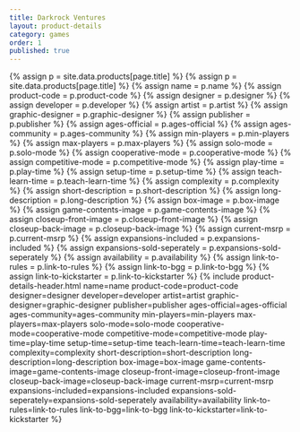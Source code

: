 ```yaml
---
title: Darkrock Ventures
layout: product-details
category: games
order: 1
published: true
---
```

{% assign p = site.data.products[page.title] %}
{% assign p  =  site.data.products[page.title] %}
{% assign name = p.name %}
{% assign product-code = p.product-code %}
{% assign designer = p.designer %}
{% assign developer = p.developer %}
{% assign artist = p.artist %}
{% assign graphic-designer = p.graphic-designer %}
{% assign publisher = p.publisher %}
{% assign ages-official = p.ages-official %}
{% assign ages-community = p.ages-community %}
{% assign min-players = p.min-players %}
{% assign max-players = p.max-players %}
{% assign solo-mode = p.solo-mode %}
{% assign cooperative-mode = p.cooperative-mode %}
{% assign competitive-mode = p.competitive-mode %}
{% assign play-time = p.play-time %}
{% assign setup-time = p.setup-time %}
{% assign teach-learn-time = p.teach-learn-time %}
{% assign complexity = p.complexity %}
{% assign short-description = p.short-description %}
{% assign long-description = p.long-description %}
{% assign box-image = p.box-image %}
{% assign game-contents-image = p.game-contents-image %}
{% assign closeup-front-image = p.closeup-front-image %}
{% assign closeup-back-image = p.closeup-back-image %}
{% assign current-msrp = p.current-msrp %}
{% assign expansions-included = p.expansions-included %}
{% assign expansions-sold-seperately = p.expansions-sold-seperately %}
{% assign availability = p.availability %}
{% assign link-to-rules = p.link-to-rules %}
{% assign link-to-bgg = p.link-to-bgg %}
{% assign link-to-kickstarter = p.link-to-kickstarter %}
{% include product-details-header.html name=name product-code=product-code designer=designer developer=developer artist=artist graphic-designer=graphic-designer publisher=publisher ages-official=ages-official ages-community=ages-community min-players=min-players max-players=max-players solo-mode=solo-mode cooperative-mode=cooperative-mode competitive-mode=competitive-mode play-time=play-time setup-time=setup-time teach-learn-time=teach-learn-time complexity=complexity short-description=short-description long-description=long-description box-image=box-image game-contents-image=game-contents-image closeup-front-image=closeup-front-image closeup-back-image=closeup-back-image current-msrp=current-msrp expansions-included=expansions-included expansions-sold-seperately=expansions-sold-seperately availability=availability link-to-rules=link-to-rules link-to-bgg=link-to-bgg link-to-kickstarter=link-to-kickstarter %}
